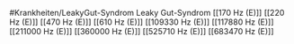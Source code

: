 #Krankheiten/LeakyGut-Syndrom
Leaky Gut-Syndrom
[[170 Hz (E)]]
[[220 Hz (E)]]
[[470 Hz (E)]]
[[610 Hz (E)]]
[[109330 Hz (E)]]
[[117880 Hz (E)]]
[[211000 Hz (E)]]
[[360000 Hz (E)]]
[[525710 Hz (E)]]
[[683470 Hz (E)]]